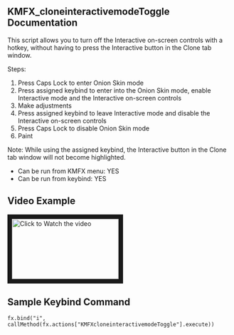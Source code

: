 ## KMFX_cloneinteractivemodeToggle Documentation

This script allows you to turn off the Interactive on-screen controls with a hotkey, without having to press
the Interactive button in the Clone tab window.

Steps: 
1. Press Caps Lock to enter Onion Skin mode
2. Press assigned keybind to enter into the Onion Skin mode, enable Interactive mode and the Interactive on-screen controls
3. Make adjustments
4. Press assigned keybind to leave Interactive mode and disable the Interactive on-screen controls
5. Press Caps Lock to disable Onion Skin mode
6. Paint

Note: While using the assigned keybind, the Interactive button in the Clone tab window will not become highlighted.

- Can be run from KMFX menu: YES
- Can be run from keybind: YES


## Video Example

<a href="http://www.youtube.com/watch?feature=player_embedded&v=wAVSQAQjdY4" target="_blank"><img src="http://img.youtube.com/vi/wAVSQAQjdY4/mqdefault.jpg"
alt="Click to Watch the video" width="240" height="135" border="10" /></a>


## Sample Keybind Command
```
fx.bind("i", callMethod(fx.actions["KMFXcloneinteractivemodeToggle"].execute))
```